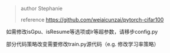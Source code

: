 >author Stephanie
>
>reference https://github.com/weiaicunzai/pytorch-cifar100

如需修改isGpu、isResume等选项或lr等超参数，请移步config.py

部分代码策略改变需要修改train.py源代码（e.g. 修改学习率策略）

